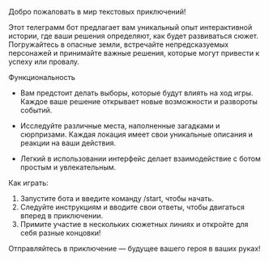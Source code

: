 Добро пожаловать в мир текстовых приключений!

Этот телеграмм бот предлагает вам уникальный опыт интерактивной истории, где ваши решения определяют, как будет развиваться сюжет. Погружайтесь в опасные земли, встречайте непредсказуемых персонажей и принимайте важные решения, которые могут привести к успеху или провалу.

Функциональность

- Вам предстоит делать выборы, которые будут влиять на ход игры. Каждое ваше решение открывает новые возможности и развороты событий.
  
- Исследуйте различные места, наполненные загадками и сюрпризами. Каждая локация имеет свои уникальные описания и реакции на ваши действия.

- Легкий в использовании интерфейс делает взаимодействие с ботом простым и увлекательным.

Как играть:

1. Запустите бота и введите команду /start, чтобы начать.
2. Следуйте инструкциям и вводите свои ответы, чтобы двигаться вперед в приключении.
3. Примите участие в нескольких сюжетных линиях и откройте для себя разные концовки!
 
Отправляйтесь в приключение — будущее вашего героя в ваших руках!
